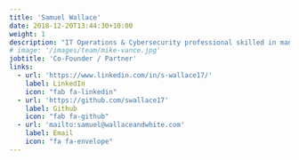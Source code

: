 ```yaml
---
title: 'Samuel Wallace'
date: 2018-12-20T13:44:30+10:00
weight: 1
description: "IT Operations & Cybersecurity professional skilled in managing environments big and small. Excels at evaluating big picture business needs and implementing smart technical solutions which increase efficiency and reduce cost while thoughtfully managing risk. Ensures operational and technical excellence while identifying innovative services and solutions to drive process improvement and efficiency."
# image: '/images/team/mike-vance.jpg'
jobtitle: 'Co-Founder / Partner'
links:
  - url: 'https://www.linkedin.com/in/s-wallace17/'
    label: LinkedIn
    icon: "fab fa-linkedin"
  - url: 'https://github.com/swallace17'
    label: Github
    icon: "fab fa-github"
  - url: 'mailto:samuel@wallaceandwhite.com'
    label: Email
    icon: "fa fa-envelope"
---
```

